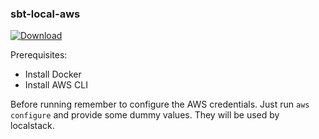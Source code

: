 ### sbt-local-aws

[![Download](https://api.bintray.com/packages/marialiviach/sbt-plugins/sbt-local-aws/images/download.svg) ](https://bintray.com/marialiviach/sbt-plugins/sbt-local-aws/_latestVersion)

Prerequisites:
- Install Docker
- Install AWS CLI 

Before running remember to configure the AWS credentials. Just run `aws configure` and provide some dummy values. They will be used by localstack.